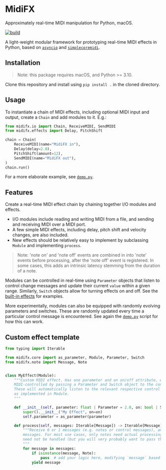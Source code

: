 # MidiFX

Approximately real-time MIDI manipulation for Python, macOS.

[![build](https://github.com/jvbalen/midifx/actions/workflows/build.yml/badge.svg)](https://github.com/jvbalen/midifx/actions/workflows/build.yml)

A light-weight modular framework for prototyping real-time MIDI effects in Python, based on [`asyncio`](https://docs.python.org/3/library/asyncio.html) and [`simplecoremidi`](https://github.com/sixohsix/simplecoremidi).

## Installation

> Note: this package requires macOS, and Python >= 3.10.

Clone this repository and install using `pip install .` in the cloned directory.

## Usage

To instantiate a chain of MIDI effects, including optional MIDI input and output, create a `Chain` and add modules to it. E.g.:

```python
from midifx.io import Chain, ReceiveMIDI, SendMIDI
from midifx.effects import Delay, PitchShift

chain = Chain(
    ReceiveMIDI(name="MidiFX in"),
    Delay(delay=2.0),
    PitchShift(amount=12),
    SendMIDI(name="MidiFX out"),
)
chain.run()
```

For a more elaborate example, see [`demo.py`](demo.py).

## Features

Create a real-time MIDI effect chain by chaining together I/O modules and effects.
* I/O modules include reading and writing MIDI from a file, and sending and receiving MIDI over a MIDI port.
* A few simple MIDI effects, including delay, pitch shift and velocity changes, are also included.
* New effects should be relatively easy to implement by subclassing `Module` and implementing `process`.

> Note: 'note on' and 'note off' events are combined in into 'note' events before processing, after the 'note off' event is registered. In some cases, this adds an intrinsic latency stemming from the duration of a note.

Modules can be controlled in real-time using `Parameter` objects that listen to control change messages and update their current `value` within a given range. Similarly, `Switch` objects allow for turning effects on and off. See the [built-in effects](midifx/effects.py) for examples.

More experimentally, modules can also be equipped with randomly evolving parameters and switches. These are randomly updated every time a particular control message is encountered. See again the [`demo.py`](demo.py) script for how this can work.

## Custom effect template

```python
from typing import Iterable

from midifx.core import as_parameter, Module, Parameter, Switch
from midifx.note import Message, Note


class MyEffect(Module):
    """Custom MIDI effect. Has one parameter and an on/off attribute, which can be
    MIDI-controlled by passing a Parameter and Switch object to the constructor.
    These will automatically listen to the relevant respective control messages
    as implemented in Module.
    """

    def __init__(self, parameter: float | Parameter = 2.0, on: bool | Switch = True):
        super().__init__("My Effect", on=on)
        self.parameter = as_parameter(parameter)

    def process(self, messages: Iterable[Message]) -> Iterable[Message]:
        """Receive 0 or 1 messages (e.g. notes or control messages), and return 0 or 1
        messages. For most use cases, only notes need actual processing; control message
        need not be handled (but you will very probably want to pass them on).
        """
        for message in messages:
            if isinstance(message, Note):
                pass  # add your logic here, modifying `message` based on `self.parameter.value`
            yield message
```
